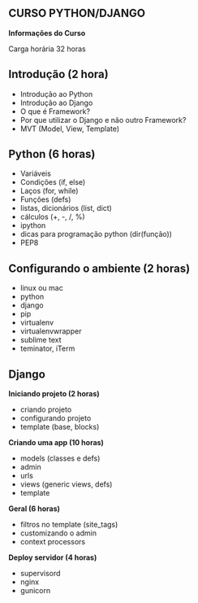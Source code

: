 <h2>CURSO PYTHON/DJANGO</h2>

<p><b>Informações do Curso</b></p>
<p>Carga horária 32 horas</p>

<h2><b>Introdução (2 hora)</b></h2>

<ul>
    <li>Introdução ao Python</li>
    <li>Introdução ao Django</li>
    <li>O que é Framework?</li>
    <li>Por que utilizar o Django e não outro Framework?</li>
    <li>MVT (Model, View, Template)</li>
</ul>

<h2><b>Python (6 horas)</b></h2>
<ul>
    <li>Variáveis</li>
    <li>Condições (if, else)</li>
    <li>Laços (for, while)</li>
    <li>Funções (defs)</li>
    <li>listas, dicionários (list, dict)</li>
    <li>cálculos (+, -, /, %)</li>
    <li>ipython</li>
    <li>dicas para programação python (dir(função))</li>
    <li>PEP8</li>
</ul>

<h2><b>Configurando o ambiente (2 horas)</b></h2>
<ul>
    <li>linux ou mac</li>
    <li>python</li>
    <li>django</li>
    <li>pip</li>
    <li>virtualenv</li>
    <li>virtualenvwrapper</li>
    <li>sublime text</li>
    <li>teminator, iTerm</li>
</ul>


<h2><b>Django</b></h2>

<p><b>Iniciando projeto (2 horas)</b></p>
<ul>
    <li>criando projeto</li>
    <li>configurando projeto</li>
    <li>template (base, blocks)</li>
</ul>

<p><b>Criando uma app (10 horas)</b></p>
<ul>
    <li>models (classes e defs)</li>
    <li>admin</li>
    <li>urls</li>
    <li>views (generic views, defs)</li>
    <li>template</li>
</ul>

<p><b>Geral (6 horas)</b></p>
<ul>
    <li>filtros no template (site_tags)</li>
    <li>customizando o admin</li>
    <li>context processors</li>
</ul>

<p><b>Deploy servidor (4 horas)</b></p>
<ul>
    <li>supervisord</li>
    <li>nginx</li>
    <li>gunicorn</li>
</ul>
